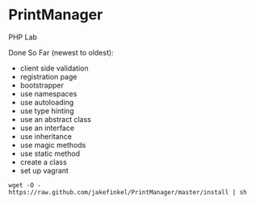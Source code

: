 # PrintManager
PHP Lab

Done So Far (newest to oldest):
- client side validation
- registration page
- bootstrapper
- use namespaces
- use autoloading
- use type hinting
- use an abstract class
- use an interface
- use inheritance
- use magic methods
- use static method
- create a class
- set up vagrant

`wget -O - https://raw.github.com/jakefinkel/PrintManager/master/install | sh`
